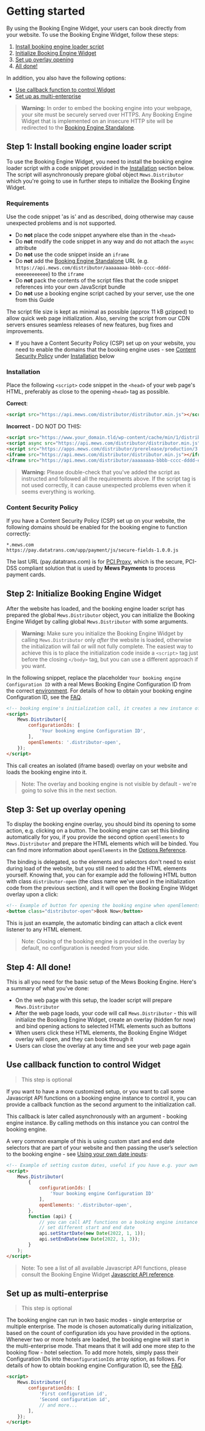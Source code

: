 # Getting started

By using the Booking Engine Widget, your users can book directly from your website.
To use the Booking Engine Widget, follow these steps:

1. [Install booking engine loader script](#step-1-install-booking-engine-loader-script)
2. [Initialize Booking Engine Widget](#step-2-initialize-booking-engine-widget)
3. [Set up overlay opening](#step-3-set-up-overlay-opening)
4. [All done!](#step-4-all-done)

In addition, you also have the following options:

* [Use callback function to control Widget](#use-callback-function-to-control-widget)
* [Set up as multi-enterprise](#set-up-as-multi-enterprise)

> **Warning:**
> In order to embed the booking engine into your webpage, your site must be securely served over HTTPS.
> Any Booking Engine Widget that is implemented on an insecure HTTP site will be redirected to the [Booking Engine Standalone](../booking-engine-standalone/README.md).


## Step 1: Install booking engine loader script

To use the Booking Engine Widget, you need to install the booking engine loader script with a code snippet provided in the [Installation](#installation) section below.
The script will asynchronously prepare global object `Mews.Distributor` which you're going to use in further steps to initialize the Booking Engine Widget.

### Requirements

Use the code snippet \'as is\' and as described, doing otherwise may cause unexpected problems and is not supported.

* Do **not** place the code snippet anywhere else than in the `<head>`
* Do **not** modify the code snippet in any way and do not attach the `async` attribute
* Do **not** use the code snippet inside an `iframe`
* Do **not** add the [Booking Engine Standalone](../booking-engine-standalone/README.md) URL (e.g. `https://api.mews.com/distributor/aaaaaaaa-bbbb-cccc-dddd-eeeeeeeeeeee`) to the `iframe`
* Do **not** pack the contents of the script files that the code snippet references into your own JavaScript bundle
* Do **not** use a booking engine script cached by your server, use the one from this Guide

The script file size is kept as minimal as possible (approx 11 kB gzipped) to allow quick web page initialization. Also, serving the script from our CDN servers ensures seamless releases of new features, bug fixes and improvements.

* If you have a Content Security Policy (CSP) set up on your website, you need to enable the domains that the booking engine uses - see [Content Security Policy](#content-security-policy) under [Installation](#installation) below

### Installation

Place the following `<script>` code snippet in the `<head>` of your web page's HTML, preferably as close to the opening `<head>` tag as possible.

**Correct**:
```html
<script src="https://api.mews.com/distributor/distributor.min.js"></script>
```

**Incorrect** - DO NOT DO THIS:
```html
<script src="https://www.your_domain.tld/wp-content/cache/min/1/distributor/distributor.min.js?ver=1628071961"></script>
<script async src="https://api.mews.com/distributor/distributor.min.js"></script>
<script src="https://apps.mews.com/distributor/prerelease/production/3.924.4/distributor.js"></script>
<iframe src="https://api.mews.com/distributor/distributor.min.js"></iframe>
<iframe src="https://api.mews.com/distributor/aaaaaaaa-bbbb-cccc-dddd-eeeeeeeeeeee"></iframe>
```

> **Warning:** Please double-check that you've added the script as instructed and followed all the requirements above. If the script tag is not used correctly, it can cause unexpected problems even when it seems everything is working.

### Content Security Policy

If you have a Content Security Policy (CSP) set up on your website, the following domains should be enabled for the booking engine to function correctly:

```text
*.mews.com
https://pay.datatrans.com/upp/payment/js/secure-fields-1.0.0.js
```

The last URL (pay.datatrans.com) is for [PCI Proxy](https://www.pci-proxy.com/), which is the secure, PCI-DSS compliant solution that is used by __Mews Payments__ to process payment cards.


## Step 2: Initialize Booking Engine Widget

After the website has loaded, and the booking engine loader script has prepared the global `Mews.Distributor` object, you can initialize the Booking Engine Widget by calling global `Mews.Distributor` with some arguments.

> **Warning:** Make sure you initialize the Booking Engine Widget by calling `Mews.Distributor` only _after_ the website is loaded, otherwise the initialization will fail or will not fully complete. 
> The easiest way to achieve this is to place the initialization code inside a `<script>` tag just before the closing `</body>` tag, but you can use a different approach if you want.

In the following snippet, replace the placeholder `Your booking engine Configuration ID` with a real Mews Booking Engine Configuration ID from the correct [environment](../booking-engine-api/guidelines/environments.md).
For details of how to obtain your booking engine Configuration ID, see the [FAQ](../FAQ/README.md#where-can-i-get-configuration-id).

```html
<!-- booking engine's initialization call, it creates a new instance of the booking engine. Use your booking engine Configuration ID. -->
<script>
    Mews.Distributor({
        configurationIds: [
            'Your booking engine Configuration ID',
        ],
        openElements: '.distributor-open',
    });
</script>
```

This call creates an isolated (iframe based) overlay on your website and loads the booking engine into it.

> Note: The overlay and booking engine is not visible by default - we're going to solve this in the next section.


## Step 3: Set up overlay opening

To display the booking engine overlay, you should bind its opening to some action, e.g. clicking on a button.
The booking engine can set this binding automatically for you, if you provide the second option `openElements` to `Mews.Distributor` and prepare the HTML elements which will be binded.
You can find more information about `openElements` in the [Options Reference](reference.md#options-reference).

The binding is delegated, so the elements and selectors don't need to exist during load of the website, but you still need to add the HTML elements yourself.
Knowing that, you can for example add the following HTML button with class `distributor-open` (the class name we've used in the initialization code from the previous section), and it  will open the Booking Engine Widget overlay upon a click:

```html
<!-- Example of button for opening the booking engine when openElements is set to '.distributor-open' -->
<button class="distributor-open">Book Now</button>
```

This is just an example, the automatic binding can attach a click event listener to any HTML element.

> Note: Closing of the booking engine is provided in the overlay by default, no configuration is needed from your side.

## Step 4: All done!

This is all you need for the basic setup of the Mews Booking Engine. Here's a summary of what you've done:

- On the web page with this setup, the loader script will prepare `Mews.Distributor`
- After the web page loads, your code will call `Mews.Distributor` - this will initialize the Booking Engine Widget, create an overlay (hidden for now) and bind opening actions to selected HTML elements such as buttons
- When users click these HTML elements, the Booking Engine Widget overlay will open, and they can book through it
- Users can close the overlay at any time and see your web page again

## Use callback function to control Widget

> This step is optional

If you want to have a more customized setup, or you want to call some Javascript API functions on a booking engine instance to control it, you can provide a callback function as the second argument to the initialization call. 

This callback is later called asynchronously with an argument - booking engine instance. By calling methods on this instance you can control the booking engine.

A very common example of this is using custom start and end date selectors that are part of your website and then passing the user’s selection to the booking engine - see [Using your own date inputs](use-cases/using-your-own-date-inputs.md):

```html
<!-- Example of setting custom dates, useful if you have e.g. your own calendars on your website -->
<script>
    Mews.Distributor(
        {
            configurationIds: [
                'Your booking engine Configuration ID'
            ],
            openElements: '.distributor-open',
        },
        function (api) {
            // you can call API functions on a booking engine instance here
            // set different start and end date
            api.setStartDate(new Date(2022, 1, 1));
            api.setEndDate(new Date(2022, 1, 3));
        }
    );
</script>
```

> Note: To see a list of all available Javascript API functions, please consult the Booking Engine Widget [Javascript API reference](./reference.md#javascript-api-reference).


## Set up as multi-enterprise

> This step is optional

The booking engine can run in two basic modes - single enterprise or multiple enterprise. The mode is chosen automatically during initialization, based on the count of configuration ids you have provided in the options.
Whenever two or more hotels are loaded, the booking engine will start in the multi-enterprise mode. That means that it will add one more step to the booking flow - hotel selection.
To add more hotels, simply pass their Configuration IDs into the`configurationIds` array option, as follows.
For details of how to obtain booking engine Configuration ID, see the [FAQ](../FAQ/README.md#where-can-i-get-configuration-id).

```html
<script>
    Mews.Distributor({
        configurationIds: [
            'First configuration id',
            'Second configuration id',
            // and more...
        ],
    });
</script>
```
